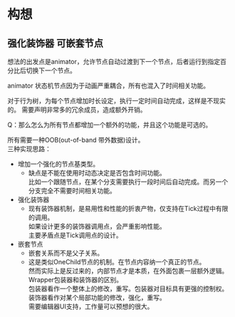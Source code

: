 # 构想

## 强化装饰器 可嵌套节点
想法的出发点是animator，允许节点自动过渡到下一个节点，后者运行到指定百分比后切换下一个节点。  

animator 状态机节点因为于动画严重耦合，所有也混入了时间相关功能。  

对于行为树，为每个节点增加时长设定，执行一定时间自动完成，这样是不现实的。
需要声明非常多的冗余成员，造成额外开销。  

Q：那么怎么为所有节点都增加一个额外的功能，并且这个功能是可选的。

所有需要一种OOB(out-of-band 带外数据)设计。  
三种实现思路：
- 增加一个强化的节点基类型。
  - 缺点是不能在使用时动态决定是否包含时间功能。  
    比如一个跟随节点，在某个分支需要执行一段时间后自动完成。而另一个分支完全不需要时间相关功能。
- 强化装饰器
  - 现有装饰器机制，是易用性和性能的折衷产物，仅支持在Tick过程中有限的调用。  
    如果设计更多的装饰器调用点，会严重影响性能。  
    主要矛盾点是Tick调用点的设计。  
- 嵌套节点
  - 嵌套关系而不是父子关系。  
  - 这是类似OneChild节点的机制。在节点内容纳一个真正的节点。  
    然而实际上是反过来的，内部节点才是本质，在外面包裹一层额外逻辑。Wrapper包装器和装饰器的区别。  
    包装器看作一个整体上的修改，重写。包装器对目标具有更强的控制权。  
    装饰器看作对某个局部功能的修改，强化，重写。  
    需要编辑器UI支持，工作量可以预想的很大。











